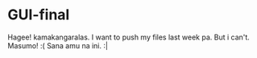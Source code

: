 GUI-final
=========

Hagee! kamakangaralas. I want to push my files last week pa. But i can't. Masumo! :( Sana amu na ini. :|